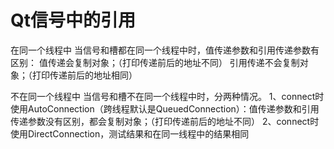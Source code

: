# Qt信号中的引用
在同一个线程中
当信号和槽都在同一个线程中时，值传递参数和引用传递参数有区别：
值传递会复制对象；（打印传递前后的地址不同）
引用传递不会复制对象；（打印传递前后的地址相同）

不在同一个线程中
当信号和槽不在同一个线程中时，分两种情况。
1、connect时使用AutoConnection（跨线程默认是QueuedConnection）：值传递参数和引用传递参数没有区别，都会复制对象；（打印传递前后的地址不同）
2、connect时使用DirectConnection，测试结果和在同一线程中的结果相同